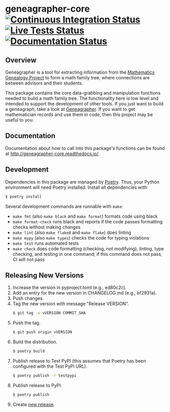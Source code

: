 # geneagrapher-core [![Continuous Integration Status](https://github.com/davidalber/geneagrapher-core/actions/workflows/ci.yaml/badge.svg?branch=main)](https://github.com/davidalber/geneagrapher-core/actions/workflows/ci.yaml/badge.svg?branch=main) [![Live Tests Status](https://github.com/davidalber/geneagrapher-core/actions/workflows/live-tests.yaml/badge.svg?branch=main)](https://github.com/davidalber/geneagrapher-core/actions/workflows/live-tests.yaml/badge.svg?branch=main) [![Documentation Status](https://readthedocs.org/projects/geneagrapher-core/badge/?version=latest)](https://geneagrapher-core.readthedocs.io/en/latest/?badge=latest)

## Overview
Geneagrapher is a tool for extracting information from the
[Mathematics Genealogy Project](https://www.mathgenealogy.org/) to
form a math family tree, where connections are between advisors and
their students.

This package contains the core data-grabbing and manipulation
functions needed to build a math family tree. The functionality here
is low level and intended to support the development of other
tools. If you just want to build a geneagraph, take a look at
[Geneagrapher](https://github.com/davidalber/geneagrapher). If you
want to get mathematician records and use them in code, then this
project may be useful to you.

## Documentation
Documentation about how to call into this package's functions can be
found at http://geneagrapher-core.readthedocs.io/.

## Development
Dependencies in this package are managed by
[Poetry](https://python-poetry.org/). Thus, your Python environment
will need Poetry installed. Install all dependencies with:

```sh
$ poetry install
```

Several development commands are runnable with `make`:
- `make fmt` (also `make black` and `make format`) formats code using
  black
- `make format-check` runs black and reports if the code passes
  formatting checks without making changes
- `make lint` (also `make flake8` and `make flake`) does linting
- `make mypy` (also `make types`) checks the code for typing violations
- `make test` runs automated tests
- `make check` does code formatting (checking, not modifying),
  linting, type checking, and testing in one command; if this command
  does not pass, CI will not pass

## Releasing New Versions

1. Increase the version in pyproject.toml (e.g., ed80c2c).
1. Add an entry for the new version in CHANGELOG.md (e.g., bf2931a).
1. Push changes.
1. Tag the new version with message "Release VERSION".
   ```bash
   $ git tag -s vVERSION COMMIT_SHA
   ```
1. Push the tag.
   ```bash
   $ git push origin vVERSION
   ```
1. Build the distribution.
   ```bash
   $ poetry build
   ```
1. Publish release to Test PyPI (this assumes that Poetry has been
   configured with the Test PyPI URL).
   ```bash
   $ poetry publish -r testpypi
   ```
1. Publish release to PyPI.
   ```bash
   $ poetry publish
   ```
1. Create [new
   release](https://github.com/davidalber/geneagrapher-core/releases/new).
